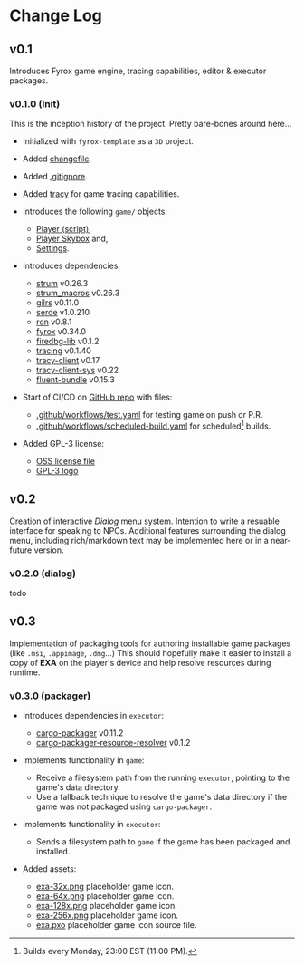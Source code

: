 
# Change Log


## v0.1

Introduces Fyrox game engine, tracing capabilities, editor & executor packages.

### v0.1.0 (Init)

This is the inception history of the project. Pretty bare-bones around here...

- Initialized with `fyrox-template` as a `3D` project.
- Added [changefile](./CHANGES.md).
- Added [.gitignore](./.gitignore).
- Added [tracy](./game/src/tracy.rs) for game tracing capabilities.

- Introduces the following `game/` objects:
    - [Player (script)](./game/src/player/mod.rs),
    - [Player Skybox](./game/src/player/skybox.rs) and,
    - [Settings](./game/src/settings.rs). 

- Introduces dependencies:
    - [strum](https://crates.io/crates/strum) v0.26.3
    - [strum_macros](https://crates.io/crates/strum_macros) v0.26.3
    - [gilrs](https://crates.io/crates/gilrs) v0.11.0
    - [serde](https://crates.io/crates/serde) v1.0.210
    - [ron](https://crates.io/crates/ron) v0.8.1
    - [fyrox](https://crates.io/crates/fyrox) v0.34.0
    - [firedbg-lib](https://crates.io/crates/firedbg-lib) v0.1.2
    - [tracing](https://crates.io/crates/tracing) v0.1.40
    - [tracy-client](https://crates.io/crates/tracy-client) v0.17
    - [tracy-client-sys](https://crates.io/crates/tracy-client-sys) v0.22
    - [fluent-bundle](https://crates.io/crates/fluent-bundle) v0.15.3

- Start of CI/CD on [GitHub repo](https://github.com/lilyanavalley/exa) with files:
    - [.github/workflows/test.yaml](./.github/workflows/test.yaml) for testing game on push or P.R.
    - [.github/workflows/scheduled-build.yaml](./.github/workflows/scheduled-build.yaml) for scheduled[^1] builds.

- Added GPL-3 license:
    - [OSS license file](./COPYING.md)
    - [GPL-3 logo](./data/ui/gplv3-with-text-136x68.png)

[^1]: Builds every Monday, 23:00 EST (11:00 PM).


## v0.2

Creation of interactive *Dialog* menu system. Intention to write a resuable interface for speaking to NPCs. Additional
features surrounding the dialog menu, including rich/markdown text may be implemented here or in a near-future version.

### v0.2.0 (dialog)
todo


## v0.3

Implementation of packaging tools for authoring installable game packages (like `.msi`, `.appimage`, `.dmg`...) This should hopefully make it easier to install a copy of **EXA** on the player's device and help resolve resources during runtime.

### v0.3.0 (packager)

- Introduces dependencies in `executor`:
    - [cargo-packager](https://crates.io/crates/cargo-packager) v0.11.2
    - [cargo-packager-resource-resolver](https://crates.io/crates/cargo-packager-resource-resolver) v0.1.2

- Implements functionality in `game`:
    - Receive a filesystem path from the running `executor`, pointing to the game's data directory.
    - Use a fallback technique to resolve the game's data directory if the game was not packaged using `cargo-packager`.

- Implements functionality in `executor`:
    - Sends a filesystem path to `game` if the game has been packaged and installed.

- Added assets:
    - [exa-32x.png](./data/ui/exa-32x.png) placeholder game icon.
    - [exa-64x.png](./data/ui/exa-64x.png) placeholder game icon.
    - [exa-128x.png](./data/ui/exa-128x.png) placeholder game icon.
    - [exa-256x.png](./data/ui/exa-256x.png) placeholder game icon.
    - [exa.pxo](./data/ui/exa.pxo) placeholder game icon source file.
